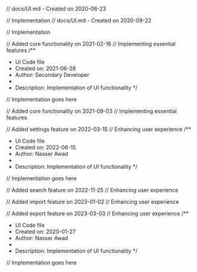 // docs/UI.md - Created on 2020-06-23

// Implementation
// docs/UI.md - Created on 2020-09-22

// Implementation

// Added core functionality on 2021-02-16
// Implementing essential features
/**
 * UI Code file
 * Created on: 2021-06-28
 * Author: Secondary Developer
 *
 * Description: Implementation of UI functionality
 */
 
// Implementation goes here


// Added core functionality on 2021-09-03
// Implementing essential features

// Added settings feature on 2022-03-15
// Enhancing user experience
/**
 * UI Code file
 * Created on: 2022-06-15
 * Author: Nasser Awad
 *
 * Description: Implementation of UI functionality
 */
 
// Implementation goes here


// Added search feature on 2022-11-25
// Enhancing user experience

// Added import feature on 2023-01-02
// Enhancing user experience

// Added export feature on 2023-03-03
// Enhancing user experience
/**
 * UI Code file
 * Created on: 2020-01-27
 * Author: Nasser Awad
 *
 * Description: Implementation of UI functionality
 */
 
// Implementation goes here

